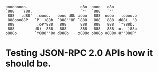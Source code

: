     ooooooooo.                       o8o  oooo   o8o           
    `888   `Y88.                     `"'  `888   `"'           
     888   .d88'  .oooo.   oooo d8b oooo   888  oooo   .oooo.o 
     888ooo88P'  `P  )88b  `888""8P `888   888  `888  d88(  "8 
     888          .oP"888   888      888   888   888  `"Y88b.  
     888         d8(  888   888      888   888   888  o.  )88b 
    o888o        `Y888""8o d888b    o888o o888o o888o 8""888P' 
    
# Testing JSON-RPC 2.0 APIs how it should be.
